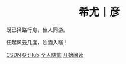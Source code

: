 <h1 align="center">希尤丨彦</h1>

既已择路行舟，佳人同游。

任起风云几度，浊酒入喉！

[CSDN](https://blog.csdn.net/qq_39455116)
[GitHub](https://github.com/HouChenggong)
[个人随笔](./docs/个人随笔)
[开始阅读](./README)







